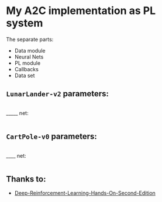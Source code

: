 # My A2C implementation as PL system
The separate parts:
- Data module
- Neural Nets
- PL module
- Callbacks
- Data set

## `LunarLander-v2` parameters:
```

```
_____ net:
```

```

## `CartPole-v0` parameters:
```

```
____ net:
```

```

## Thanks to:

- [Deep-Reinforcement-Learning-Hands-On-Second-Edition](https://github.com/PacktPublishing/Deep-Reinforcement-Learning-Hands-On-Second-Edition/blob/master/Chapter12/02_pong_a2c.py)